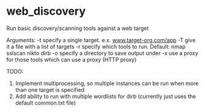 # web_discovery
Run basic discovery/scanning tools against a web target

Arguments:
-t  specify a single target.  e.x. www.target-org.com/app
-T  give it a file with a list of targets
-r  specify which tools to run.  Default: nmap sslscan nikto dirb
-o  specify a directory to save output under
-x  use a proxy for those tools which can use a proxy (HTTP proxy)

TODO:
1. Implement multiprocessing, so multiple instances can be run when more than one target is specified
2. Add ability to run with multiple wordlists for dirb (currently just uses the default common.txt file)
